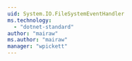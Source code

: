 ```yaml
---
uid: System.IO.FileSystemEventHandler
ms.technology: 
  - "dotnet-standard"
author: "mairaw"
ms.author: "mairaw"
manager: "wpickett"
---
```

